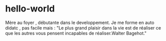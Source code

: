 # hello-world
Mère au foyer , débutante dans le developpement.
Je me forme en auto didatc , pas facile mais :
"Le plus grand plaisir dans la vie est de réaliser ce que les autres vous pensent incapables de réaliser.Walter Bagehot."
